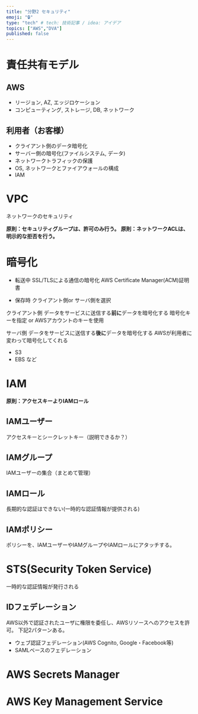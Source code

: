 ```yaml
---
title: "分野2 セキュリティ"
emoji: "🔒"
type: "tech" # tech: 技術記事 / idea: アイデア
topics: ["AWS","DVA"]
published: false
---
```

# 責任共有モデル
## AWS
- リージョン, AZ, エッジロケーション
- コンピューティング, ストレージ, DB, ネットワーク
## 利用者（お客様）
- クライアント側のデータ暗号化
- サーバー側の暗号化(ファイルシステム, データ)
- ネットワークトラフィックの保護
- OS, ネットワークとファイアウォールの構成
- IAM

# VPC
ネットワークのセキュリティ

**原則：セキュリティグループは、許可のみ行う。**
**原則：ネットワークACLは、明示的な拒否を行う。**

# 暗号化
- 転送中
SSL/TLSによる通信の暗号化
AWS Certificate Manager(ACM)証明書

- 保存時
クライアント側or サーバ側を選択

クライアント側
データをサービスに送信する**前に**データを暗号化する
暗号化キーを指定 or AWSアカウントのキーを使用

サーバ側
データをサービスに送信する**後に**データを暗号化する
AWSが利用者に変わって暗号化してくれる
- S3
- EBS など



# IAM
**原則：アクセスキーよりIAMロール**

## IAMユーザー
アクセスキーとシークレットキー（説明できるか？）



## IAMグループ
IAMユーザーの集合（まとめて管理）

## IAMロール
長期的な認証はできない(一時的な認証情報が提供される)

## IAMポリシー
ポリシーを、IAMユーザーやIAMグループやIAMロールにアタッチする。

# STS(Security Token Service)
一時的な認証情報が発行される

## IDフェデレーション
AWS以外で認証されたユーザに権限を委任し、AWSリソースへのアクセスを許可。
下記2パターンある。
- ウェブ認証フェデレーション(AWS Cognito, Google・Facebook等)
- SAMLベースのフェデレーション

# AWS Secrets Manager
# AWS Key Management Service